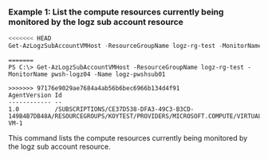 ### Example 1: List the compute resources currently being monitored by the logz sub account resource
```powershell
<<<<<<< HEAD
Get-AzLogzSubAccountVMHost -ResourceGroupName logz-rg-test -MonitorName pwsh-logz04 -Name logz-pwshsub01
```

```output
=======
PS C:\> Get-AzLogzSubAccountVMHost -ResourceGroupName logz-rg-test -MonitorName pwsh-logz04 -Name logz-pwshsub01

>>>>>>> 97176e9029ae7684a4ab56b6bec6966b134d4f91
AgentVersion Id
------------ --
1.0          /SUBSCRIPTIONS/CE37D538-DFA3-49C3-B3CD-149B4B7DB48A/RESOURCEGROUPS/KOYTEST/PROVIDERS/MICROSOFT.COMPUTE/VIRTUALMACHINES/TEST-VM-1
```

This command lists the compute resources currently being monitored by the logz sub account resource.


